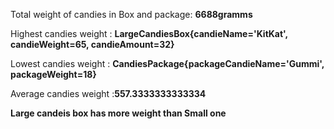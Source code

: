 Total weight of candies in Box and package: **6688gramms**

Highest candies weight : **LargeCandiesBox{candieName='KitKat', candieWeight=65, candieAmount=32}**

Lowest candies weight : **CandiesPackage{packageCandieName='Gummi', packageWeight=18}**

Average candies weight :**557.3333333333334**

**Large candeis box has more weight than Small one**